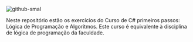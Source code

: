 ![github-smal](https://hotmart.s3.amazonaws.com/product_contents/9ceca192-2fdd-42e6-aeb5-ea6c44c20950/LgicadeprogramaocomC.jpg)



Neste repositório estão os exercícios do Curso de C# primeiros passos: Lógica de Programação e Algoritmos. Este curso é equivalente à disciplina de lógica de programação da faculdade.
